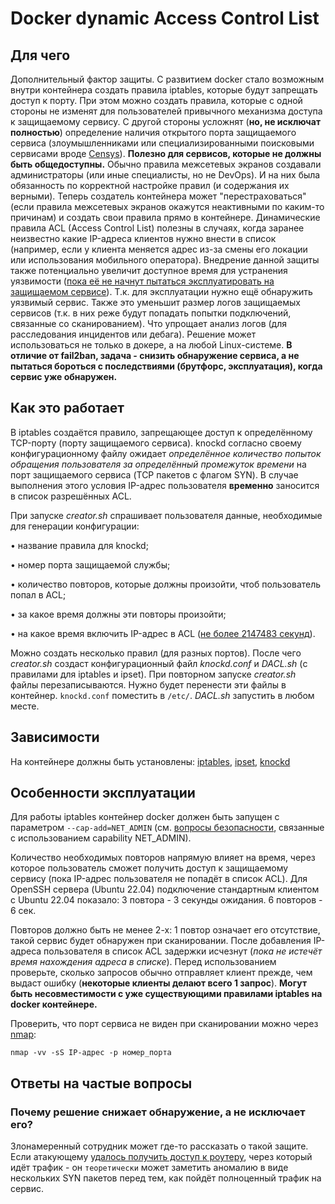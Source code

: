# Docker dynamic Access Control List

## Для чего
Дополнительный фактор защиты. С развитием docker стало возможным внутри контейнера создать правила iptables, которые будут запрещать доступ к порту. При этом можно создать правила, которые с одной стороны не изменят для пользователей привычного механизма доступа к защищаемому сервису. С другой стороны усложнят (**но, не исключат полностью**) определение наличия открытого порта защищаемого сервиса (злоумышленниками или специализированными поисковыми сервисами вроде [Censys](https://search.censys.io/)). **Полезно для сервисов, которые не должны быть общедоступны.** Обычно правила межсетевых экранов создавали администраторы (или иные специалисты, но не DevOps). И на них была обязанность по корректной настройке правил (и содержания их верными). Теперь создатель контейнера может "перестраховаться" (если правила межсетевых экранов окажутся неактивными по каким-то причинам) и создать свои правила прямо в контейнере. Динамические правила ACL (Access Control List) полезны в случаях, когда заранее неизвестно какие IP-адреса клиентов нужно внести в список (например, если у клиента меняется адрес из-за смены его локации или использования мобильного оператора).
Внедрение данной защиты также потенциально увеличит доступное время для устранения уязвимости ([пока её не начнут пытаться эксплуатировать на защищаемом сервисе](https://rezbez.ru/reviews/chto-delat-kogda-vse-uyazvimosti-odinakovo-opasny)). Т.к. для эксплуатации нужно ещё обнаружить уязвимый сервис. Также это уменьшит размер логов защищаемых сервисов (т.к. в них реже будут попадать попытки подключений, связанные со сканированием). Что упрощает анализ логов (для расследования инцидентов или дебага). Решение может использоваться не только в докере, а на любой Linux-системе.
**В отличие от fail2ban, задача - снизить обнаружение сервиса, а не пытаться бороться с последствиями (брутфорс, эксплуатация), когда сервис уже обнаружен.**

## Как это работает

В iptables создаётся правило, запрещающее доступ к определённому TCP-порту (порту защищаемого сервиса).
knockd согласно своему конфигурационному файлу ожидает *определённое количество попыток обращения пользователя за определённый промежуток времени* на порт защищаемого сервиса (TCP пакетов с флагом SYN). В случае выполнения этого условия IP-адрес пользователя **временно** заносится в список разрешённых ACL.

При запуске *creator.sh* спрашивает пользователя данные, необходимые для генерации конфигурации:

• название правила для knockd;

• номер порта защищаемой службы;

• количество повторов, которые должны произойти, чтоб пользователь попал в ACL;

• за какое время должны эти повторы произойти;

• на какое время включить IP-адрес в ACL ([не более 2147483 секунд](https://ipset.netfilter.org/ipset.man.html#lbAJ)).

Можно создать несколько правил (для разных портов). После чего *creator.sh* создаст конфигурационный файл *knockd.conf* и *DACL.sh* (с правилами для iptables и ipset). При повторном запуске *creator.sh* файлы перезаписываются. Нужно будет перенести эти файлы в контейнер. `knockd.conf` поместить в `/etc/`. *DACL.sh* запустить в любом месте.

## Зависимости

На контейнере должны быть установлены: [iptables](https://ipset.netfilter.org/iptables.man.html), [ipset](https://ipset.netfilter.org/ipset.man.html), [knockd](https://linux.die.net/man/1/knockd)


## Особенности эксплуатации

Для работы iptables контейнер docker должен быть запущен с параметром `--cap-add=NET_ADMIN` (см. [вопросы безопасности](https://habr.com/ru/articles/855536/#netadmin), связанные с использованием capability NET_ADMIN).

Количество необходимых повторов напрямую влияет на время, через которое пользователь сможет получить доступ к защищаемому сервису (пока IP-адрес пользователя не попадёт в список ACL). Для OpenSSH сервера (Ubuntu 22.04) подключение стандартным клиентом с Ubuntu 22.04 показало: 3 повтора - 3 секунды ожидания. 6 повторов - 6 сек.

Повторов должно быть не менее 2-х: 1 повтор означает его отсутствие, такой сервис будет обнаружен при сканировании. После добавления IP-адреса пользователя в список ACL задержки исчезнут (*пока не истечёт время нахождения адреса в списке*). Перед использованием проверьте, сколько запросов обычно отправляет клиент прежде, чем выдаст ошибку (**некоторые клиенты делают всего 1 запрос**). **Могут быть несовместимости с уже существующими правилами iptables на docker контейнере.**

Проверить, что порт сервиса не виден при сканировании можно через [nmap](https://nmap.org/):

`nmap -vv -sS IP-адрес -p номер_порта`

## Ответы на частые вопросы
### Почему решение снижает обнаружение, а не исключает его?
Злонамеренный сотрудник может где-то рассказать о такой защите. Если атакующему [удалось получить доступ к роутеру](https://habr.com/ru/articles/855536/#3), через который идёт трафик - он `теоретически` может заметить аномалию в виде нескольких SYN пакетов перед тем, как пойдёт полноценный трафик на сервис.
